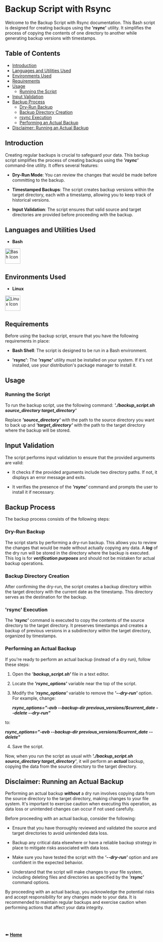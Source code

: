 # Backup Script with Rsync

Welcome to the Backup Script with Rsync documentation. This Bash script is designed for creating backups using the **'rsync'** utility. It simplifies the process of copying the contents of one directory to another while generating backup versions with timestamps.

## Table of Contents

- [Introduction](#introduction)
- [Languages and Utilities Used](#languages-and-utilities-used)
- [Environments Used](#environments-used)
- [Requirements](#requirements)
- [Usage](#usage)
  - [Running the Script](#running-the-script)
- [Input Validation](#input-validation)
- [Backup Process](#backup-process)
  - [Dry-Run Backup](#dry-run-backup)
  - [Backup Directory Creation](#backup-directory-creation)
  - [rsync Execution](#rsync-execution)
  - [Performing an Actual Backup](#performing-an-actual-backup)
- [Disclaimer: Running an Actual Backup](#disclaimer-running-an-actual-backup)

## Introduction

Creating regular backups is crucial to safeguard your data. This backup script simplifies the process of creating backups using the **_'rsync'_** command-line utility. It offers several features:

- **Dry-Run Mode**: You can review the changes that would be made before committing to the backup.

- **Timestamped Backups**: The script creates backup versions within the target directory, each with a timestamp, allowing you to keep track of historical versions.

- **Input Validation**: The script ensures that valid source and target directories are provided before proceeding with the backup.

## Languages and Utilities Used
- **Bash**

[<img align="left" alt="Bash Icon" width="50px" src="https://upload.wikimedia.org/wikipedia/commons/4/4b/Bash_Logo_Colored.svg" />][bash]

[bash]: https://www.gnu.org/software/bash/
  <br><br><br>

## Environments Used
- **Linux**
  
[<img align="left" alt="Linux Icon" width="50px" src="https://upload.wikimedia.org/wikipedia/commons/3/35/Tux.svg" />][linux]

[linux]: https://www.linux.org/

  <br><br><br>
  
## Requirements

Before using the backup script, ensure that you have the following requirements in place:

- **Bash Shell**: The script is designed to be run in a Bash environment.

- **'rsync'**: The **_'rsync'_** utility must be installed on your system. If it's not installed, use your distribution's package manager to install it.

## Usage

### Running the Script

To run the backup script, use the following command:
**_'./backup_script.sh source_directory target_directory'_**

Replace **_'source_directory'_** with the path to the source directory you want to back up and **_'target_directory'_** with the path to the target directory where the backup will be stored.

## Input Validation

The script performs input validation to ensure that the provided arguments are valid:

- It checks if the provided arguments include two directory paths. If not, it displays an error message and exits.

- It verifies the presence of the **_'rsync'_** command and prompts the user to install it if necessary.

## Backup Process

The backup process consists of the following steps:

### Dry-Run Backup

The script starts by performing a dry-run backup. This allows you to review the changes that would be made without actually copying any data. A **_log_** of the dry run will be stored in the directory where the backup is executed. This log is for **_verification purposes_** and should not be mistaken for actual backup operations.

### Backup Directory Creation

After confirming the dry-run, the script creates a backup directory within the target directory with the current date as the timestamp. This directory serves as the destination for the backup.

### 'rsync' Execution

The **_'rsync'_** command is executed to copy the contents of the source directory to the target directory. It preserves timestamps and creates a backup of previous versions in a subdirectory within the target directory, organized by timestamps.

### Performing an Actual Backup

If you're ready to perform an actual backup (instead of a dry run), follow these steps:

1. Open the **_'backup_script.sh'_** file in a text editor.

2. Locate the **_'rsync_options'_** variable near the top of the script.

3. Modify the **_'rsync_options'_** variable to remove the **_'--dry-run'_** option. For example, change:

   **_rsync_options="-avb --backup-dir previous_versions/$current_date --delete --dry-run"_**

to:

   **_rsync_options="-avb --backup-dir previous_versions/$current_date --delete"_**

4. Save the script.

Now, when you run the script as usual with **_'./backup_script.sh source_directory target_directory'_**, it will perform an **_actual_** backup, copying the data from the source directory to the target directory.

## Disclaimer: Running an Actual Backup

Performing an actual backup ***without*** a dry run involves copying data from the source directory to the target directory, making changes to your file system. It's important to exercise caution when executing this operation, as data loss or unintended changes can occur if not used carefully.

Before proceeding with an actual backup, consider the following:

- Ensure that you have thoroughly reviewed and validated the source and target directories to avoid unintended data loss.

- Backup any critical data elsewhere or have a reliable backup strategy in place to mitigate risks associated with data loss.

- Make sure you have tested the script with the **_'--dry-run'_** option and are confident in the expected behavior.

- Understand that the script will make changes to your file system, including deleting files and directories as specified by the **_'rsync'_** command options.

By proceeding with an actual backup, you acknowledge the potential risks and accept responsibility for any changes made to your data. It is recommended to maintain regular backups and exercise caution when performing actions that affect your data integrity.


#
<br>

⬅️ **[Home](https://github.com/infinity-set)**


